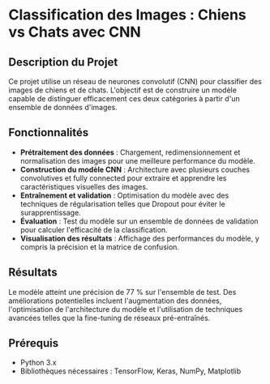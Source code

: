 # Classification des Images : Chiens vs Chats avec CNN

## Description du Projet
Ce projet utilise un réseau de neurones convolutif (CNN) pour classifier des images de chiens et de chats. L'objectif est de construire un modèle capable de distinguer efficacement ces deux catégories à partir d'un ensemble de données d'images.

## Fonctionnalités
- **Prétraitement des données** : Chargement, redimensionnement et normalisation des images pour une meilleure performance du modèle.
- **Construction du modèle CNN** : Architecture avec plusieurs couches convolutives et fully connected pour extraire et apprendre les caractéristiques visuelles des images.
- **Entraînement et validation** : Optimisation du modèle avec des techniques de régularisation telles que Dropout pour éviter le surapprentissage.
- **Évaluation** : Test du modèle sur un ensemble de données de validation pour calculer l'efficacité de la classification.
- **Visualisation des résultats** : Affichage des performances du modèle, y compris la précision et la matrice de confusion.

## Résultats
Le modèle atteint une précision de 77 % sur l'ensemble de test. Des améliorations potentielles incluent l'augmentation des données, l'optimisation de l'architecture du modèle et l'utilisation de techniques avancées telles que la fine-tuning de réseaux pré-entraînés.

## Prérequis
- Python 3.x
- Bibliothèques nécessaires : TensorFlow, Keras, NumPy, Matplotlib
